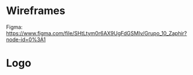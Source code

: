 # Wireframes

Figma: https://www.figma.com/file/SHtLtym0r6AX9UgFdGSMIv/Grupo_10_Zaphir?node-id=0%3A1

# Logo

